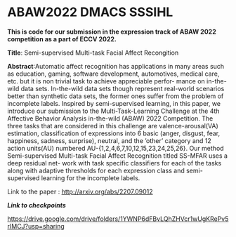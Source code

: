 

# ABAW2022 DMACS SSSIHL
<strong>This is code for our submission in the expression track of ABAW 2022 competition as a part of ECCV 2022.</strong>

<strong>Title</strong>:  Semi-supervised Multi-task Facial Affect Recongition

<strong>Abstract</strong>:Automatic affect recognition has applications in many areas such as education, gaming, software
development, automotives, medical care, etc. but it is non trivial task to achieve appreciable perfor-
mance on in-the-wild data sets. In-the-wild data sets though represent real-world scenarios better
than synthetic data sets, the former ones suffer from the problem of incomplete labels. Inspired by
semi-supervised learning, in this paper, we introduce our submission to the Multi-Task-Learning
Challenge at the 4th Affective Behavior Analysis in-the-wild (ABAW) 2022 Competition. The
three tasks that are considered in this challenge are valence-arousal(VA) estimation, classification of
expressions into 6 basic (anger, disgust, fear, happiness, sadness, surprise), neutral, and the ’other’
category and 12 action units(AU) numbered AU-{1,2,4,6,7,10,12,15,23,24,25,26}. Our method
Semi-supervised Multi-task Facial Affect Recognition titled SS-MFAR uses a deep residual net-
work with task specific classifiers for each of the tasks along with adaptive thresholds for each
expression class and semi-supervised learning for the incomplete labels.

Link to the paper : http://arxiv.org/abs/2207.09012

<strong> <em>Link to checkpoints </em></strong>

 https://drive.google.com/drive/folders/1YWNP6dFBvLQhZHVcr1wUgKRePv5rIMCJ?usp=sharing
